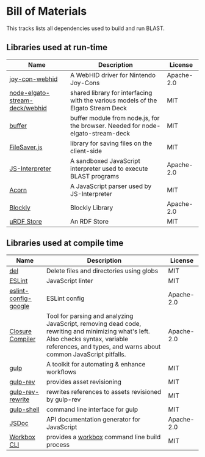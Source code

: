 # Bill of Materials
This tracks lists all dependencies used to build and run BLAST.

## Libraries used at run-time
| Name | Description | License |
| --- | --- | --- |
| [joy-con-webhid](https://github.com/tomayac/joy-con-webhid) | A WebHID driver for Nintendo Joy-Cons | Apache-2.0 |
| [node-elgato-stream-deck/webhid](https://github.com/Julusian/node-elgato-stream-deck/tree/master/packages/webhid) | shared library for interfacing with the various models of the Elgato Stream Deck | MIT |
| [buffer](https://github.com/feross/buffer) | buffer module from node.js, for the browser. Needed for node-elgato-stream-deck | MIT |
| [FileSaver.js](https://github.com/eligrey/FileSaver.js) | library for saving files on the client-side | MIT |
| [JS-Interpreter](https://github.com/NeilFraser/JS-Interpreter) | A sandboxed JavaScript interpreter used to execute BLAST programs | Apache-2.0 |
| [Acorn](https://github.com/acornjs/acorn) | A JavaScript parser used by JS-Interpreter | MIT |
| [Blockly](https://github.com/google/blockly) | Blockly Library | Apache-2.0 |
| [µRDF Store](https://github.com/vcharpenay/uRDF.js) | An RDF Store | MIT |

## Libraries used at compile time
| Name | Description | License |
| --- | --- | --- |
| [del](https://github.com/sindresorhus/del) | Delete files and directories using globs |  MIT |
| [ESLint](https://eslint.org/) | JavaScript linter | MIT |
| [eslint-config-google](https://github.com/google/eslint-config-google) | ESLint config | Apache-2.0 |
| [Closure Compiler](https://developers.google.com/closure/compiler/) | Tool for parsing and analyzing JavaScript, removing dead code, rewriting and minimizing what's left. Also checks syntax, variable references, and types, and warns about common JavaScript pitfalls. | Apache-2.0 |
| [gulp](https://gulpjs.com/) | A toolkit for automating & enhance workflows | MIT |
| [gulp-rev](https://github.com/sindresorhus/gulp-rev) | provides asset revisioning | MIT |
| [gulp-rev-rewrite](https://github.com/TheDancingCode/gulp-rev-rewrite) | rewrites references to assets revisioned by gulp-rev | MIT |
| [gulp-shell](https://github.com/sun-zheng-an/gulp-shell) | command line interface for gulp | MIT |
| [JSDoc](https://github.com/jsdoc/jsdoc) | API documentation generator for JavaScript | Apache-2.0 |
| [Workbox CLI](https://developers.google.com/web/tools/workbox/modules/workbox-cli) | provides a [workbox](https://developers.google.com/web/tools/workbox) command line build process | MIT |